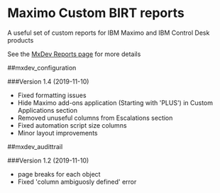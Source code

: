 # Maximo Custom BIRT reports
A useful set of custom reports for IBM Maximo and IBM Control Desk products

See the [MxDev Reports page](https://bportaluri.com/mxdev-maximo-reports) for more details

##mxdev_configuration

###Version 1.4 (2019-11-10)
- Fixed formatting issues
- Hide Maximo add-ons application (Starting with 'PLUS') in Custom Applications section
- Removed unuseful columns from Escalations section
- Fixed automation script size columns
- Minor layout improvements


##mxdev_audittrail

###Version 1.2 (2019-11-10)
- page breaks for each object
- Fixed 'column ambiguosly defined' error
